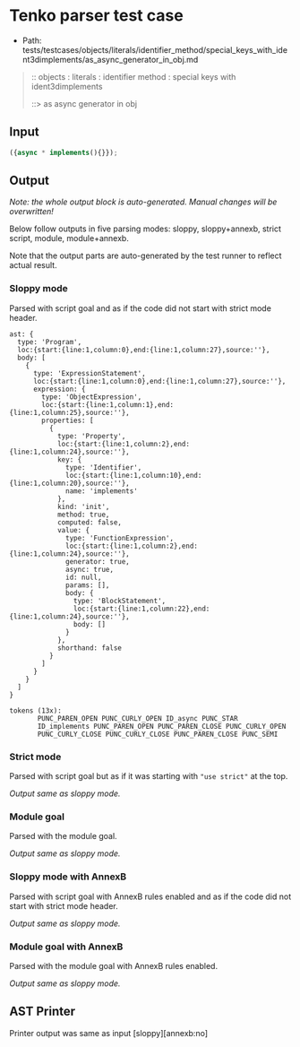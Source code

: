 # Tenko parser test case

- Path: tests/testcases/objects/literals/identifier_method/special_keys_with_ident3dimplements/as_async_generator_in_obj.md

> :: objects : literals : identifier method : special keys with ident3dimplements
>
> ::> as async generator in obj

## Input

`````js
({async * implements(){}});
`````

## Output

_Note: the whole output block is auto-generated. Manual changes will be overwritten!_

Below follow outputs in five parsing modes: sloppy, sloppy+annexb, strict script, module, module+annexb.

Note that the output parts are auto-generated by the test runner to reflect actual result.

### Sloppy mode

Parsed with script goal and as if the code did not start with strict mode header.

`````
ast: {
  type: 'Program',
  loc:{start:{line:1,column:0},end:{line:1,column:27},source:''},
  body: [
    {
      type: 'ExpressionStatement',
      loc:{start:{line:1,column:0},end:{line:1,column:27},source:''},
      expression: {
        type: 'ObjectExpression',
        loc:{start:{line:1,column:1},end:{line:1,column:25},source:''},
        properties: [
          {
            type: 'Property',
            loc:{start:{line:1,column:2},end:{line:1,column:24},source:''},
            key: {
              type: 'Identifier',
              loc:{start:{line:1,column:10},end:{line:1,column:20},source:''},
              name: 'implements'
            },
            kind: 'init',
            method: true,
            computed: false,
            value: {
              type: 'FunctionExpression',
              loc:{start:{line:1,column:2},end:{line:1,column:24},source:''},
              generator: true,
              async: true,
              id: null,
              params: [],
              body: {
                type: 'BlockStatement',
                loc:{start:{line:1,column:22},end:{line:1,column:24},source:''},
                body: []
              }
            },
            shorthand: false
          }
        ]
      }
    }
  ]
}

tokens (13x):
       PUNC_PAREN_OPEN PUNC_CURLY_OPEN ID_async PUNC_STAR
       ID_implements PUNC_PAREN_OPEN PUNC_PAREN_CLOSE PUNC_CURLY_OPEN
       PUNC_CURLY_CLOSE PUNC_CURLY_CLOSE PUNC_PAREN_CLOSE PUNC_SEMI
`````

### Strict mode

Parsed with script goal but as if it was starting with `"use strict"` at the top.

_Output same as sloppy mode._

### Module goal

Parsed with the module goal.

_Output same as sloppy mode._

### Sloppy mode with AnnexB

Parsed with script goal with AnnexB rules enabled and as if the code did not start with strict mode header.

_Output same as sloppy mode._

### Module goal with AnnexB

Parsed with the module goal with AnnexB rules enabled.

_Output same as sloppy mode._

## AST Printer

Printer output was same as input [sloppy][annexb:no]
